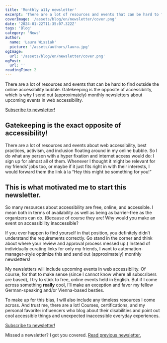 ```yaml
---
title: 'Monthly a11y newsletter'
excerpt: 'There are a lot of resources and events that can be hard to find outside the online accessibility bubble. Gatekeeping is the opposite of accessibility, which is why I send out (approximately) monthly newsletters about upcoming events in web accessibility...'
coverImage: '/assets/blog/en/newsletter/cover.png'
date: '2024-01-22T11:35:07.322Z'
tags: 'Blog'
category: 'News'
author:
  name: 'Laura Wissiak'
  picture: '/assets/authors/laura.jpg'
ogImage:
  url: '/assets/blog/en/newsletter/cover.png'
ogPost:
  url: ''
readingTime: 2
---
```


There are a lot of resources and events that can be hard to find outside the online accessibility bubble. Gatekeeping is the opposite of accessibility, which is why I send out (approximately) monthly newsletters about upcoming events in web accessibility.

[Subscribe to newsletter!](https://a11ynews.substack.com/subscribe)

## Gatekeeping is the exact opposite of accessibility!

There are a lot of resources and events about web accessibility, best practices, activism, and inclusion floating around in my online bubble. So I do what any person with a hyper fixation and internet access would do: I sign up for almost all of them. Whenever I thought it might be relevant for my friends’ jobs too, or maybe if it just fits right in with their interests, I would forward them the link à la “Hey this might be something for you!”

## This is what motivated me to start this newsletter.

So many resources about accessibility are free, online, and accessible. I mean both in terms of availability as well as being as barrier-free as the organizers can do. (Because of course they are! Why would you make an event on accessibility inaccessible?

If you ever happen to find yourself in that position, you definitely didn’t understand the requirements correctly. Go stand in the corner and think about where your review and approval process messed up.) Instead of individually curating links for only my friends, I want to automation-manager-style optimize this and send out (approximately) monthly newsletters!

My newsletters will include upcoming events in web accessibility. Of course, for that to make sense (since I cannot know where all subscribers are based), I try to stick to free, online events held in English. But if I come across something **really** cool, I’ll make an exception and favor my fellow German-speaking and/or Vienna-based besties.

To make up for this bias, I will also include any timeless resources I come across. And trust me, there are a lot! Courses, certifications, and my personal favorite: influencers who blog about their disabilities and point out cool accessible things and unexpected inaccessible everyday experiences.

[Subscribe to newsletter!](https://a11ynews.substack.com/subscribe)

Missed a newsletter? I got you covered. [Read previous newsletter.](https://a11ynews.substack.com/)
